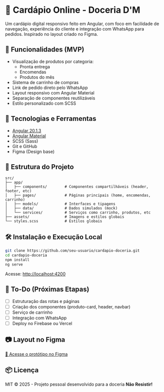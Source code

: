 # 🍰 Cardápio Online - Doceria D'M

Um cardápio digital responsivo feito em Angular, com foco em facilidade de navegação, experiência do cliente e integração com WhatsApp para pedidos. Inspirado no layout criado no Figma.

## 🧁 Funcionalidades (MVP)
- Visualização de produtos por categoria:
  - Pronta entrega
  - Encomendas
  - Produtos do mês
- Sistema de carrinho de compras
- Link de pedido direto pelo WhatsApp
- Layout responsivo com Angular Material
- Separação de componentes reutilizáveis
- Estilo personalizado com SCSS

## 🚀 Tecnologias e Ferramentas
- [Angular 20.1.3](https://angular.io/)
- [Angular Material](https://material.angular.io/)
- SCSS (Sass)
- Git e GitHub
- Figma (Design base)

## 📁 Estrutura do Projeto
```
src/
├── app/
│   ├── components/        # Componentes compartilháveis (header, footer, etc)
│   ├── pages/             # Páginas principais (home, encomendas, carrinho)
│   ├── models/            # Interfaces e tipagens
│   ├── data/              # Dados simulados (mock)
│   └── services/          # Serviços como carrinho, produtos, etc
├── assets/                # Imagens e estilos globais
└── styles.scss            # Estilos globais
```

## 🛠️ Instalação e Execução Local
```bash
git clone https://github.com/seu-usuario/cardapio-doceria.git
cd cardapio-doceria
npm install
ng serve
```

Acesse: [http://localhost:4200](http://localhost:4200)

## 📝 To-Do (Próximas Etapas)
- [ ] Estruturação das rotas e páginas
- [ ] Criação dos componentes (produto-card, header, navbar)
- [ ] Serviço de carrinho
- [ ] Integração com WhatsApp
- [ ] Deploy no Firebase ou Vercel

## 📷 Layout no Figma
[🔗 Acesse o protótipo no Figma](https://www.figma.com/make/9Via2tDZSyduGtLY7JWBfS/Card%C3%A1pio-Online-Doceria-D-M?fullscreen=1)

## 📦 Licença
MIT © 2025 - Projeto pessoal desenvolvido para a doceria **Não Resistir!**
